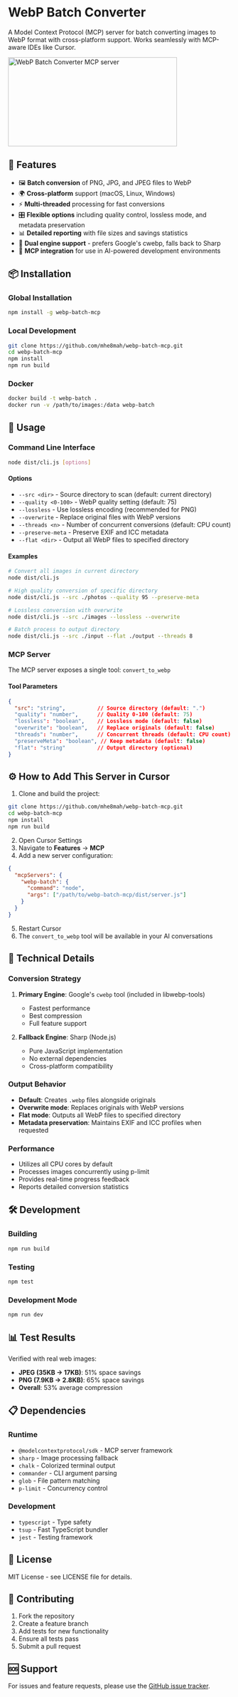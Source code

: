 # WebP Batch Converter

A Model Context Protocol (MCP) server for batch converting images to WebP format with cross-platform support. Works seamlessly with MCP-aware IDEs like Cursor.

<a href="https://glama.ai/mcp/servers/@mhe8mah/webp-batch-mcp">
  <img width="380" height="200" src="https://glama.ai/mcp/servers/@mhe8mah/webp-batch-mcp/badge" alt="WebP Batch Converter MCP server" />
</a>

## 🌟 Features

- 🖼️ **Batch conversion** of PNG, JPG, and JPEG files to WebP
- 🌍 **Cross-platform** support (macOS, Linux, Windows)
- ⚡ **Multi-threaded** processing for fast conversions
- 🎛️ **Flexible options** including quality control, lossless mode, and metadata preservation
- 📊 **Detailed reporting** with file sizes and savings statistics
- 🔧 **Dual engine support** - prefers Google's cwebp, falls back to Sharp
- 🎯 **MCP integration** for use in AI-powered development environments

## 📦 Installation

### Global Installation
```bash
npm install -g webp-batch-mcp
```

### Local Development
```bash
git clone https://github.com/mhe8mah/webp-batch-mcp.git
cd webp-batch-mcp
npm install
npm run build
```

### Docker
```bash
docker build -t webp-batch .
docker run -v /path/to/images:/data webp-batch
```

## 🚀 Usage

### Command Line Interface

```bash
node dist/cli.js [options]
```

#### Options

- `--src <dir>` - Source directory to scan (default: current directory)
- `--quality <0-100>` - WebP quality setting (default: 75)
- `--lossless` - Use lossless encoding (recommended for PNG)
- `--overwrite` - Replace original files with WebP versions
- `--threads <n>` - Number of concurrent conversions (default: CPU count)
- `--preserve-meta` - Preserve EXIF and ICC metadata
- `--flat <dir>` - Output all WebP files to specified directory

#### Examples

```bash
# Convert all images in current directory
node dist/cli.js

# High quality conversion of specific directory
node dist/cli.js --src ./photos --quality 95 --preserve-meta

# Lossless conversion with overwrite
node dist/cli.js --src ./images --lossless --overwrite

# Batch process to output directory
node dist/cli.js --src ./input --flat ./output --threads 8
```

### MCP Server

The MCP server exposes a single tool: `convert_to_webp`

#### Tool Parameters

```json
{
  "src": "string",          // Source directory (default: ".")
  "quality": "number",      // Quality 0-100 (default: 75)
  "lossless": "boolean",    // Lossless mode (default: false)
  "overwrite": "boolean",   // Replace originals (default: false)
  "threads": "number",      // Concurrent threads (default: CPU count)
  "preserveMeta": "boolean", // Keep metadata (default: false)
  "flat": "string"          // Output directory (optional)
}
```

## ⚙️ How to Add This Server in Cursor

1. Clone and build the project:
```bash
git clone https://github.com/mhe8mah/webp-batch-mcp.git
cd webp-batch-mcp
npm install
npm run build
```

2. Open Cursor Settings
3. Navigate to **Features** → **MCP**
4. Add a new server configuration:

```json
{
  "mcpServers": {
    "webp-batch": {
      "command": "node",
      "args": ["/path/to/webp-batch-mcp/dist/server.js"]
    }
  }
}
```

5. Restart Cursor
6. The `convert_to_webp` tool will be available in your AI conversations

## 🔧 Technical Details

### Conversion Strategy

1. **Primary Engine**: Google's `cwebp` tool (included in libwebp-tools)
   - Fastest performance
   - Best compression
   - Full feature support

2. **Fallback Engine**: Sharp (Node.js)
   - Pure JavaScript implementation
   - No external dependencies
   - Cross-platform compatibility

### Output Behavior

- **Default**: Creates `.webp` files alongside originals
- **Overwrite mode**: Replaces originals with WebP versions
- **Flat mode**: Outputs all WebP files to specified directory
- **Metadata preservation**: Maintains EXIF and ICC profiles when requested

### Performance

- Utilizes all CPU cores by default
- Processes images concurrently using p-limit
- Provides real-time progress feedback
- Reports detailed conversion statistics

## 🛠️ Development

### Building
```bash
npm run build
```

### Testing
```bash
npm test
```

### Development Mode
```bash
npm run dev
```

## 📊 Test Results

Verified with real web images:
- **JPEG (35KB → 17KB)**: 51% space savings
- **PNG (7.9KB → 2.8KB)**: 65% space savings  
- **Overall**: 53% average compression

## 📋 Dependencies

### Runtime
- `@modelcontextprotocol/sdk` - MCP server framework
- `sharp` - Image processing fallback
- `chalk` - Colorized terminal output
- `commander` - CLI argument parsing
- `glob` - File pattern matching
- `p-limit` - Concurrency control

### Development
- `typescript` - Type safety
- `tsup` - Fast TypeScript bundler
- `jest` - Testing framework

## 📄 License

MIT License - see LICENSE file for details.

## 🤝 Contributing

1. Fork the repository
2. Create a feature branch
3. Add tests for new functionality
4. Ensure all tests pass
5. Submit a pull request

## 🆘 Support

For issues and feature requests, please use the [GitHub issue tracker](https://github.com/mhe8mah/webp-batch-mcp/issues).